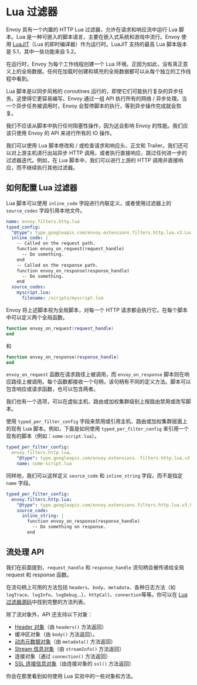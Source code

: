 # Lua 过滤器

Envoy 具有一个内置的 HTTP Lua 过滤器，允许在请求和响应流中运行 Lua 脚本。Lua 是一种可嵌入的脚本语言，主要在嵌入式系统和游戏中流行。Envoy 使用 [LuaJIT](https://luajit.org/)（Lua 的即时编译器）作为运行时。LuaJIT 支持的最高 Lua 脚本版本是 5.1，其中一些功能来自 5.2。

在运行时，Envoy 为每个工作线程创建一个 Lua 环境。正因为如此，没有真正意义上的全局数据。任何在加载时创建和填充的全局数据都可以从每个独立的工作线程中看到。

Lua 脚本是以同步风格的 coroutines 运行的，即使它们可能执行复杂的异步任务。这使得它更容易编写。Envoy 通过一组 API 执行所有的网络 / 异步处理。当一个异步任务被调用时，Envoy 会暂停脚本的执行，等到异步操作完成就会恢复。

我们不应该从脚本中执行任何阻塞性操作，因为这会影响 Envoy 的性能。我们应该只使用 Envoy 的 API 来进行所有的 IO 操作。

我们可以使用 Lua 脚本修改和 / 或检查请求和响应头、正文和 Trailer。我们还可以对上游主机进行出站异步 HTTP 调用，或者执行直接响应，跳过任何进一步的过滤器迭代。例如，在 Lua 脚本中，我们可以进行上游的 HTTP 调用并直接响应，而不继续执行其他过滤器。

## 如何配置 Lua 过滤器

Lua 脚本可以使用 `inline_code` 字段进行内联定义，或者使用过滤器上的 `source_codes` 字段引用本地文件。

```yaml
name: envoy.filters.http.lua
typed_config:
  "@type": type.googleapis.com/envoy.extensions.filters.http.lua.v3.Lua
  inline_code: |
    -- Called on the request path.
    function envoy_on_request(request_handle)
      -- Do something.
    end
    -- Called on the response path.
    function envoy_on_response(response_handle)
      -- Do something.
    end
  source_codes:
    myscript.lua:
      filename: /scripts/myscript.lua
```

Envoy 将上述脚本视为全局脚本，对每一个 HTTP 请求都会执行它。在每个脚本中可以定义两个全局函数。

```lua
function envoy_on_request(request_handle)
end
```

和

```lua
function envoy_on_response(response_handle)
end
```

`envoy_on_request` 函数在请求路径上被调用，而 `envoy_on_response` 脚本则在响应路径上被调用。每个函数都接收一个句柄，该句柄有不同的定义方法。脚本可以包含响应或请求函数，也可以包含两者。

我们也有一个选项，可以在虚拟主机、路由或加权集群级别上按路由禁用或改写脚本。

使用 `typed_per_filter_config` 字段来禁用或引用主机、路由或加权集群层面上的现有 Lua 脚本。例如，下面是如何使用 `typed_per_filter_config` 来引用一个现有的脚本（例如：`some-script.lua`）。

```yaml
typed_per_filter_config:
  envoy.filters.http.lua。
    "@type": type.googleapis.com/envoy.extensions. filters.http.lua.v3.LuaPerRoute
    name: some-script.lua
```

同样地，我们可以这样定义 `source_code` 和 `inline_string` 字段，而不是指定 `name` 字段。

```yaml
typed_per_filter_config:
  envoy.filters.http.lua:
    "@type": type.googleapis.com/envoy.extensions.filters.http.lua.v3.LuaPerRoute
    source_code:
      inline_string: |
        function envoy_on_response(response_handle)
          -- Do something on response.
        end
```

## 流处理 API

我们在前面提到，`request_handle` 和 `response_handle` 流句柄会被传递给全局 request 和 response 函数。

在流句柄上可用的方法包括 `headers`、`body`、`metadata`、各种日志方法（如 `logTrace`、`logInfo`、`logDebug`...）、`httpCall`、`connection`等等。你可以在 [Lua 过滤器源码](https://github.com/envoyproxy/envoy/blob/d79a3ab49f1aa522d0a465385425e3e00c8db147/source/extensions/filters/http/lua/lua_filter.h#L151)中找到完整的方法列表。

除了流对象外，API 还支持以下对象：

- [Header 对象](https://github.com/envoyproxy/envoy/blob/55fc06b43082064cf7551d8dbc08a0e30e2c2f40/source/extensions/filters/http/lua/wrappers.h#L46)（由 `headers()` 方法返回）
- 缓冲区对象（由 `body()` 方法返回）。
- [动态元数据对象](https://github.com/envoyproxy/envoy/blob/55fc06b43082064cf7551d8dbc08a0e30e2c2f40/source/extensions/filters/http/lua/wrappers.h#L151)（由 `metadata()` 方法返回）
- [Stream 信息对象](https://github.com/envoyproxy/envoy/blob/55fc06b43082064cf7551d8dbc08a0e30e2c2f40/source/extensions/filters/http/lua/wrappers.h#L199)（由 `streamInfo()` 方法返回）
- 连接对象（通过 `connection()` 方法返回）
- [SSL 连接信息对象](https://github.com/envoyproxy/envoy/blob/0fae6970ddaf93f024908ba304bbd2b34e997a51/source/extensions/filters/common/lua/wrappers.h#L124)（由连接对象的 `ssl()` 方法返回）

你会在那里看到如何使用 Lua 实验中的一些对象和方法。